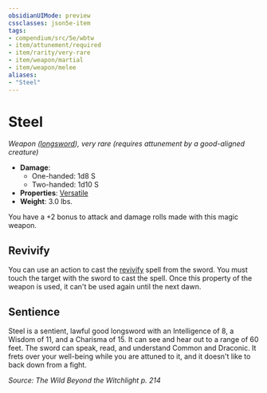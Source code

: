 ```yaml
---
obsidianUIMode: preview
cssclasses: json5e-item
tags:
- compendium/src/5e/wbtw
- item/attunement/required
- item/rarity/very-rare
- item/weapon/martial
- item/weapon/melee
aliases: 
- "Steel"
---
```

# Steel
*Weapon ([longsword](2-Mechanics/CLI/items/longsword.md)), very rare (requires attunement by a good-aligned creature)*  

- **Damage**:
  - One-handed: 1d8 S
  - Two-handed: 1d10 S
- **Properties**: [Versatile](2-Mechanics/CLI/rules/item-properties.md#Versatile)
- **Weight**: 3.0 lbs.

You have a +2 bonus to attack and damage rolls made with this magic weapon.

## Revivify

You can use an action to cast the [revivify](2-Mechanics/CLI/spells/revivify.md) spell from the sword. You must touch the target with the sword to cast the spell. Once this property of the weapon is used, it can't be used again until the next dawn.

## Sentience

Steel is a sentient, lawful good longsword with an Intelligence of 8, a Wisdom of 11, and a Charisma of 15. It can see and hear out to a range of 60 feet. The sword can speak, read, and understand Common and Draconic. It frets over your well-being while you are attuned to it, and it doesn't like to back down from a fight.

*Source: The Wild Beyond the Witchlight p. 214*